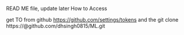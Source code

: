 READ ME file, update later
How to Access 

get TO from github https://github.com/settings/tokens
and the 
git clone https://<to>@github.com/dhsingh0815/ML.git